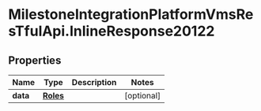 # MilestoneIntegrationPlatformVmsResTfulApi.InlineResponse20122

## Properties
Name | Type | Description | Notes
------------ | ------------- | ------------- | -------------
**data** | [**Roles**](Roles.md) |  | [optional] 

